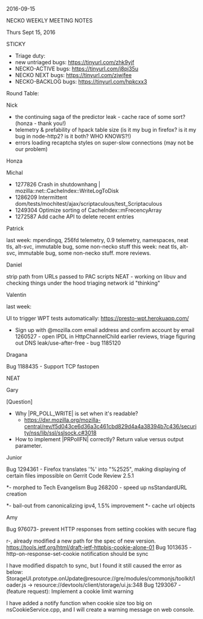 2016-09-15

NECKO WEEKLY MEETING NOTES

Thurs Sept 15, 2016

STICKY

- Triage duty:
-  new untriaged bugs: https://tinyurl.com/zhk9yjf
- NECKO-ACTIVE bugs: https://tinyurl.com/j8pj35u
- NECKO NEXT bugs: https://tinyurl.com/zjwjfee
- NECKO-BACKLOG bugs:  https://tinyurl.com/hpkcxx3

Round Table:

Nick

 - the continuing saga of the predictor leak - cache race of some sort? (honza - thank you!)
 - telemetry & prefability of hpack table size (is it my bug in firefox? is it my bug in node-http2? is it both? WHO KNOWS?!)
 - errors loading recaptcha styles on super-slow connections (may not be our problem)

Honza

Michal

 - 1277826 Crash in shutdownhang | mozilla::net::CacheIndex::WriteLogToDisk
 - 1286209 Intermittent dom/tests/mochitest/ajax/scriptaculous/test_Scriptaculous
 - 1249304 Optimize sorting of CacheIndex::mFrecencyArray
 - 1272587 Add cache API to delete recent entries

Patrick

  last week: mpendingq, 256fd telemetry, 0.9 telemetry, namespaces, neat tls, alt-svc, immutable bug, some non-necko stuff
  this week: neat tls, alt-svc, immutable bug, some non-necko stuff. more reviews.

Daniel

 strip path from URLs passed to PAC scripts
 NEAT - working on libuv and checking things under the hood
 triaging
 network id "thinking"

Valentin

last week:

 UI to trigger WPT tests automatically: https://presto-wpt.herokuapp.com/
* Sign up with @mozilla.com email address and confirm account by email
 1260527 - open IPDL in HttpChannelChild earlier
 reviews, triage
 figuring out DNS leak/use-after-free - bug 1185120

Dragana

Bug 1188435 -       Support TCP fastopen

NEAT

Gary

[Question]

- Why |PR_POLL_WRITE| is set when it's readable?
  - https://dxr.mozilla.org/mozilla-central/rev/f5d043ce6d36a3c461cbd829d4a4a38394b7c436/security/nss/lib/ssl/sslsock.c#3018
- How to implement |PRPollFN| correctly? Return value versus output parameter.

Junior

Bug 1294361 - Firefox translates '%' into "%2525", making displaying of certain files impossible on Gerrit Code Review 2.5.1

*- morphed to Tech Evangelism
Bug 268200 - speed up nsStandardURL creation

*- bail-out from canonicalizing ipv4, 1.5% improvement
*- cache url objects

Amy

Bug 976073- prevent HTTP responses from setting cookies with secure flag

  r-, already modified a new path for the spec of new version.
 https://tools.ietf.org/html/draft-ietf-httpbis-cookie-alone-01
Bug 1013635 - http-on-response-set-cookie notification should be sync

  I have modified dispatch to sync, but I found it still caused the error as below:
  StorageUI.prototype.onUpdate@resource://gre/modules/commonjs/toolkit/loader.js -> resource://devtools/client/storage/ui.js:348
Bug 1293067 - (feature request): Implement a cookie limit warning

  I have added a notify function when cookie size too big on nsCookieService.cpp, and I will create a warning message on web console.
